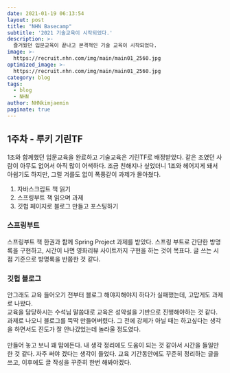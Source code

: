 ```yaml
---
date: 2021-01-19 06:13:54
layout: post
title: "NHN Basecamp"
subtitle: '2021 기술교육이 시작되었다.'
description: >-
  즐거웠던 입문교육이 끝나고 본격적인 기술 교육이 시작되었다.
image: >-
  https://recruit.nhn.com/img/main/main01_2560.jpg
optimized_image: >-
  https://recruit.nhn.com/img/main/main01_2560.jpg
category: blog
tags:
  - blog
  - NHN
author: NHNkimjaemin
paginate: true
---
```


## 1주차 - 루키 기린TF
1조와 함께했던 입문교육을 완료하고 기술교육은 기린TF로 배정받았다. 같은 조였던 사람이 아무도 없어서 아직 많이 어색하다. 조금 친해지나 싶었더니 1조와 헤어지게 돼서 아쉽기도 하지만, 그럴 겨를도 없이 폭풍같이 과제가 몰아쳤다.
1. 자바스크립트 책 읽기
2. 스프링부트 책 읽으며 과제
3. 깃헙 페이지로 블로그 만들고 포스팅하기

### 스프링부트
스프링부트 책 한권과 함께 Spring Project 과제를 받았다. 스프링 부트로 간단한 방명록을 구현하고, 시간이 나면 영화리뷰 사이트까지 구현을 하는 것이 목표다.
글 쓰는 시점 기준으로 방명록을 반쯤한 것 같다.

### 깃헙 블로그
안그래도 교육 들어오기 전부터 블로그 해야지해야지 하다가 실패했는데, 고맙게도 과제로 나왔다.<br/>
 교육을 담당하시는 수석님 말씀대로 교육은 성악설을 기반으로 진행해야하는 것 같다. 과제로 나오니 블로그를 뚝딱 만들어버렸다. 그 전에 강제가 아닐 때는 하고싶다는 생각을 하면서도 진도가 잘 안나갔었는데 놀라울 정도였다.<br/>
<br/>
만들어 놓고 보니 꽤 맘에든다. 내 생각 정리에도 도움이 되는 것 같아서 시간을 들일만 한 것 같다. 자주 써야 겠다는 생각이 들었다. 교육 기간동안에도 꾸준히 정리하는 글을 쓰고, 이후에도 글 작성을 꾸준히 한번 해봐야겠다. 